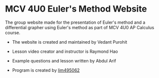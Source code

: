 # MCV 4U0 Euler's Method Website

The group website made for the presentation of Euler's method and a differential grapher using Euler's method as part of MCV 4U0 AP Calculus course.


- The website is created and maintained by Vedant Purohit

- Lesson video creator and instructor is Raymond Hao

- Example questions and lesson written by Abdul Arif

- Program is created by [lim495062](https://github.com/lim495062/Euler-Method-Grapher "薛定谔的老花猫")
